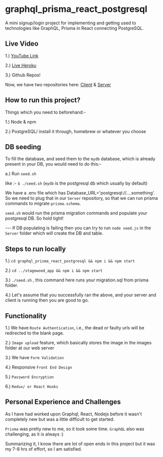 # graphql_prisma_react_postgresql
A mini signup/login project for implementing and getting used to technologies like GraphQL, Prisma in React connecting PostgreSQL.

## Live Video
1.) [YouTube Link](https://www.youtube.com/watch?v=sdqrSHhvU4o)

2.) [Live Heroku](https://intense-peak-63412.herokuapp.com/)

3.) Github Repos!


Now, we have two repositories here:
[Client](https://github.com/SiddharthChoudhary/SiddharthChoudhary.github.io-reactClient) & [Server](https://github.com/SiddharthChoudhary/graphql_prisma_react_postgresql)


## How to run this project?

Things which you need to beforehand:-

1.) Node & npm

2.) PostgreSQL/ install it through, homebrew or whatever you choose


## DB seeding

To fill the database, and seed them to the `mydb` database, which is already present in your DB, you would need to do this:-


a.) Run `seed.sh` 

like :- `$ ./seed.sh`
(`mydb` is the postgresql db which usually by default)


We have a .env file which has Database_URL='postgresql://....something'. So we need to plug that in our `Server` repository, so that we can run prisma commands to migrate `prisma.schema`.


`seed.sh` would run the prisma migration commands and populate your postgresql DB. So hold tight!


--- If DB populating is failing then you can try to run `node seed.js` in the `Server` folder which will create the DB and table.


## Steps to run locally
1.) `cd graphql_prisma_react_postgresql && npm i && npm start`


2.) `cd ../stagewood_app && npm i && npm start`


3.) `./seed.sh` , this command here runs your migration.sql from prisma folder.


4.) Let's assume that you successfully ran the above, and your server and client is running then you are good to go.


## Functionality
1.) We have `Route Authentication`, i.e., the dead or faulty urls will be redirected to the blank page.

2.) `Image upload` feature, which basically stores the image in the images folder at our web server

3.) We have `Form Validation`

4.) Responsive `Front End Design`

5.) `Password Encryption`

6.) `Redux/ or React Hooks`

## Personal Experience and Challenges
As I have had worked upon Graphql, React, Nodejs before it wasn't completely new but was a little difficult to get started. 


`Prisma` was pretty new to me, so it took some time. `GraphQL` also was challenging, as it is always :) 


Summarizing it, I know there are lot of open ends in this project but it was my 7-8 hrs of effort, so I am satisfied.